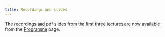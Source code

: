 ```yaml
---
title: Recordings and slides
---
```


The recordings and pdf slides from the first three lectures are now available from the [Programme](/programme/) page.
